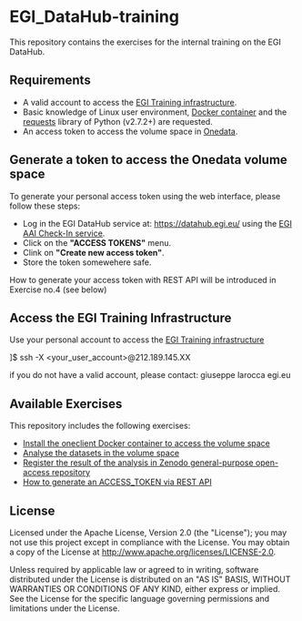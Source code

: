 # EGI_DataHub-training

This repository contains the exercises for the internal training on the EGI DataHub.

## Requirements

* A valid account to access the [EGI Training infrastructure](https://wiki.egi.eu/wiki/Training_infrastructure).
* Basic knowledge of Linux user environment, [Docker container](https://docs.docker.com/engine/reference/commandline/container/) and the [requests](http://docs.python-requests.org/en/v2.7.0/) library of Python (v2.7.2+) are requested.
* An access token to access the volume space in [Onedata](https://onedata.org/).

## Generate a token to access the Onedata volume space

To generate your personal access token using the web interface, please follow these steps:
* Log in the EGI DataHub service at: https://datahub.egi.eu/ using the [EGI AAI Check-In service](https://www.egi.eu/services/check-in/).
* Click on the <b>"ACCESS TOKENS"</b> menu.
* Clink on <b>"Create new access token"</b>.
* Store the token somewehere safe.

How to generate your access token with REST API will be introduced in Exercise no.4 (see below)

## Access the EGI Training Infrastructure
Use your personal account to access the [EGI Training infrastructure](https://wiki.egi.eu/wiki/Training_infrastructure)

]$ ssh -X <your_user_account>@212.189.145.XX

if you do not have a valid account, please contact: giuseppe <dot> larocca <at> egi.eu

## Available Exercises

This repository includes the following exercises:
- [Install the oneclient Docker container to access the volume space](Exercise_01)
- [Analyse the datasets in the volume space](Exercise_02)
- [Register the result of the analysis in Zenodo general-purpose open-access repository](Exercise_03)
- [How to generate an ACCESS_TOKEN via REST API](Exercise_04)

## License
Licensed under the Apache License, Version 2.0 (the "License"); you may not use this project except in compliance with the License. You may obtain a copy of the License at http://www.apache.org/licenses/LICENSE-2.0.

Unless required by applicable law or agreed to in writing, software distributed under the License is distributed on an "AS IS" BASIS, WITHOUT WARRANTIES OR CONDITIONS OF ANY KIND, either express or implied. See the License for the specific language governing permissions and limitations under the License.

